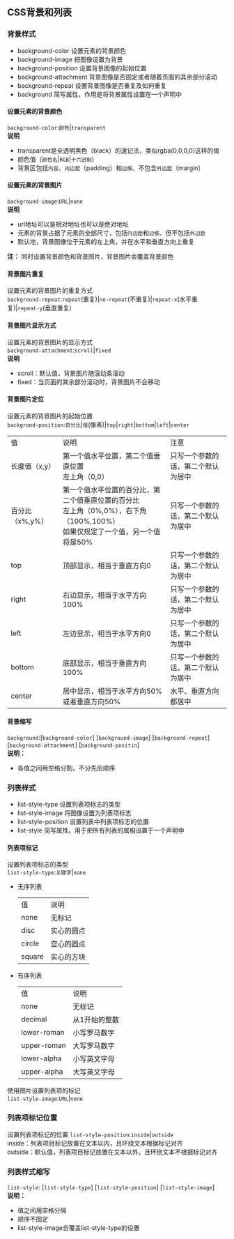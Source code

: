 ## CSS背景和列表  
### 背景样式  
- background-color 设置元素的背景颜色
- background-image 把图像设置为背景
- background-position 设置背景图像的起始位置  
- background-attachment 背景图像是否固定或者随着页面的其余部分滚动  
- background-repeat 设置背景图像是否重复及如何重复 
- background 简写属性，作用是将背景属性设置在一个声明中  
#### 设置元素的背景颜色  
`background-color`:`颜色`|`transparent`  
**说明**  
- transparent是全透明黑色（black）的速记法，类似rgba(0,0,0,0)这样的值  
- 颜色值（`颜色名`|`RGB`|`十六进制`）  
- 背景区包括`内容`、`内边距`（padding）和`边框`、不包含`外边距`（margin）  
#### 设置元素的背景图片  
`background-image`:`URL`|`none`  
**说明**  
- url地址可以是相对地址也可以是绝对地址  
- 元素的背景占据了元素的全部尺寸，包括`内边距`和`边框`、但不包括`外边距`  
- 默认地，背景图像位于元素的左上角，并在水平和垂直方向上重复  

**注：** 同时设置背景颜色和背景图片，背景图片会覆盖背景颜色 
#### 背景图片重复  
设置元素的背景图片的重复方式  
`background-repeat`:`repeat`(重复)|`no-repeat`(不重复)|`repeat-x`(水平重复)|`repeat-y`(垂直重复)  
#### 背景图片显示方式  
设置元素的背景图片的显示方式  
`background-attachment`:`scroll`|`fixed`  
**说明**  
- scroll：默认值，背景图片随滚动条滚动  
- fixed：当页面的其余部分滚动时，背景图片不会移动  
#### 背景图片定位  
设置元素的背景图片的起始位置  
`backgrond-position`:`百分比`|`值`(像素)|`top`|`right`|`bottom`|`left`|`center`
<table>
    <tr>
        <td>值</td>
        <td>说明</td>
        <td>注意</td>
    </td>
    <tr>
        <td>长度值（x,y）</td>
        <td>第一个值水平位置，第二个值垂直位置<br>左上角（0,0）</td>
        <td>只写一个参数的话，第二个默认为居中</td>
    </td>
    <tr>
        <td>百分比（x%,y%）</td>
        <td>
        第一个值水平位置的百分比，第二个值垂直位置的百分比<br>
        左上角（0%,0%），右下角（100%,100%）<br>
        如果仅规定了一个值，另一个值将是50%
        </td>
        <td>只写一个参数的话，第二个默认为居中</td>
    </td>
    <tr>
        <td>top</td>
        <td>顶部显示，相当于垂直方向0</td>
        <td>只写一个参数的话，第二个默认为居中</td>
    </td>
    <tr>
        <td>right</td>
        <td>右边显示，相当于水平方向100%</td>
        <td>只写一个参数的话，第二个默认为居中</td>
    </td>
    <tr>
        <td>left</td>
        <td>左边显示，相当于水平方向0</td>
        <td>只写一个参数的话，第二个默认为居中</td>
    </td>
    <tr>
        <td>bottom</td>
        <td>底部显示，相当于垂直方向100%</td>
        <td>只写一个参数的话，第二个默认为居中</td>
    </td>
    <tr>
        <td>center</td>
        <td>居中显示，相当于水平方向50%或者垂直方向50%</td>
        <td>水平、垂直方向都居中</td>
    </td>
</table>

#### 背景缩写  
`background`:[`background-color`] [`background-image`] [`background-repeat`] [`background-attachment`] [`background-positin`]  
**说明：**
- 各值之间用空格分割，不分先后顺序  

### 列表样式  
- list-style-type 设置列表项标志的类型    
- list-style-image 将图像设置为列表项标志    
- list-style-position 设置列表中列表项标志的位置  
- list-style 简写属性。用于把所有列表的属相设置于一个声明中  
#### 列表项标记  
设置列表项标志的类型  
`list-style-type`:`关键字`|`none`  
- 无序列表  
    <table>
        <tr>
            <td>值</td>
            <td>说明</td>
        </td>
        <tr>
            <td>none</td>
            <td>无标记</td>
        </td>
        <tr>
            <td>disc</td>
            <td>实心的圆点</td>
        </td>
        <tr>
            <td>circle</td>
            <td>空心的圆点</td>
        </td>
        <tr>
            <td>square</td>
            <td>实心的方块</td>
        </td>
    </table>
- 有序列表  
    <table>
        <tr>
            <td>值</td>
            <td>说明</td>
        </td>
        <tr>
            <td>none</td>
            <td>无标记</td>
        </td>
        <tr>
            <td>decimal</td>
            <td>从1开始的整数</td>
        </td>
        <tr>
            <td>lower-roman</td>
            <td>小写罗马数字</td>
        </td>
        <tr>
            <td>upper-roman</td>
            <td>大写罗马数字</td>
        </td>
        <tr>
            <td>lower-alpha</td>
            <td>小写英文字母</td>
        </td>
        <tr>
            <td>upper-alpha</td>
            <td>大写英文字母</td>
        </td>
    </table>

使用图片设置列表项的标记  
`list-style-image`:`URL`|`none`  
### 列表项标记位置
设置列表项标记的位置
`list-style-position`:`inside`|`outside`  
inside：列表项目标记放置在文本以内，且环绕文本根据标记对齐  
outside：默认值，列表项目标记放置在文本以外，且环绕文本不根据标记对齐   
### 列表样式缩写  
`list-style`: [`list-style-type`] [`list-style-position`] [`list-style-image`]  
**说明：**  
- 值之间用空格分隔  
- 顺序不固定  
- list-style-image会覆盖list-style-type的设置  

